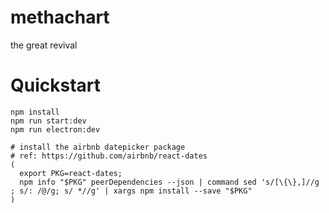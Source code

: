 # methachart
the great revival

# Quickstart
```
npm install
npm run start:dev
npm run electron:dev

# install the airbnb datepicker package
# ref: https://github.com/airbnb/react-dates
(
  export PKG=react-dates;
  npm info "$PKG" peerDependencies --json | command sed 's/[\{\},]//g ; s/: /@/g; s/ *//g' | xargs npm install --save "$PKG"
)

```
